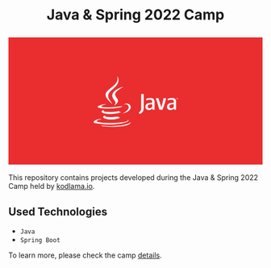 # <p align="center">Java & Spring 2022 Camp</p>

<p align="center"><img src="art/java.png" width='600'></p>

This repository contains projects developed during the Java & Spring 2022 Camp held by [kodlama.io].

## Used Technologies

- `Java`
- `Spring Boot`


To learn more, please check the camp [details].

[kodlama.io]: https://www.kodlama.io/
[details]: https://www.kodlama.io/p/yazilim-gelistirici-yetistirme-kampi21